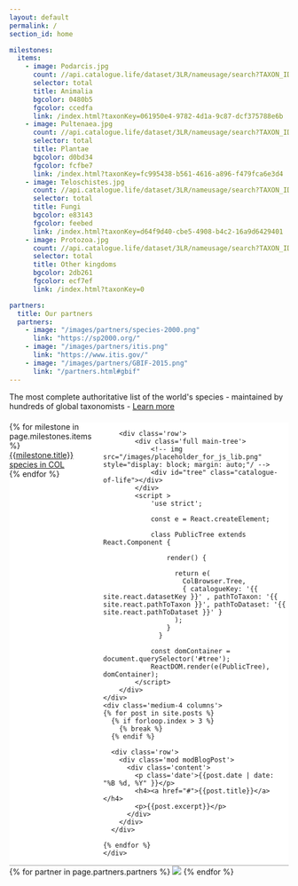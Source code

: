 ```yaml
---
layout: default
permalink: /
section_id: home

milestones:
  items:
    - image: Podarcis.jpg
      count: //api.catalogue.life/dataset/3LR/nameusage/search?TAXON_ID=061950e4-9782-4d1a-9c87-dcf375788e6b&limit=0&rank=species&status=accepted&status=provisionally%20accepted
      selector: total
      title: Animalia
      bgcolor: 0480b5
      fgcolor: ccedfa
      link: /index.html?taxonKey=061950e4-9782-4d1a-9c87-dcf375788e6b
    - image: Pultenaea.jpg
      count: //api.catalogue.life/dataset/3LR/nameusage/search?TAXON_ID=fc995438-b561-4616-a896-f479fca6e3d4&limit=0&rank=species&status=accepted&status=provisionally%20accepted
      selector: total
      title: Plantae
      bgcolor: d0bd34
      fgcolor: fcfbe7
      link: /index.html?taxonKey=fc995438-b561-4616-a896-f479fca6e3d4
    - image: Teloschistes.jpg
      count: //api.catalogue.life/dataset/3LR/nameusage/search?TAXON_ID=d64f9d40-cbe5-4908-b4c2-16a9d6429401&limit=0&rank=species&status=accepted&status=provisionally%20accepted
      selector: total
      title: Fungi
      bgcolor: e83143
      fgcolor: feebed
      link: /index.html?taxonKey=d64f9d40-cbe5-4908-b4c2-16a9d6429401
    - image: Protozoa.jpg
      count: //api.catalogue.life/dataset/3LR/nameusage/search?TAXON_ID=dc38164e-ddff-4305-85a1-b320a0216cef&TAXON_ID=56f9bfb4-e63c-4ef7-b8e5-66f40b9233cd&TAXON_ID=63e291b2-9018-4cdb-a599-ed6404d06ab4&TAXON_ID=7b3a7eb4-e311-4521-813b-c288e408e005&TAXON_ID=4f6fabd6-2431-4a77-b77f-de60e4a7accc&limit=0&rank=species&status=accepted&status=provisionally%20accepted
      selector: total
      title: Other kingdoms
      bgcolor: 2db261
      fgcolor: ecf7ef
      link: /index.html?taxonKey=0

partners:
  title: Our partners
  partners:
    - image: "/images/partners/species-2000.png"
      link: "https://sp2000.org/"
    - image: "/images/partners/itis.png"
      link: "https://www.itis.gov/"
    - image: "/images/partners/GBIF-2015.png"
      link: "/partners.html#gbif"
---
```


<div class='full'>
  <div class='row introduction'>The most complete authoritative list of the world's species - maintained by hundreds of global taxonomists - <a href="/content/catalogueoflife.html">Learn more</a></div>
  <div class='row'>
    <div class="medium-8 columns" style="background: white; margin-top: 20px;">
        <div class='row kingdoms'>
            {% for milestone in page.milestones.items %}
                  <a href="{{milestone.link}}">
                    <div class='small-3 small-3 columns' style='background-color: #fff;'>
                      <div class='mod modMilestone' style='background-image: url(/images/kingdoms/{{milestone.image}}); background-size: cover;'>
                          <div class="milestoneText" style='background-color: #{{milestone.bgcolor}}; color: #{{milestone.fgcolor}};'>
                              <div class="milestoneTitle">{{milestone.title}}</div>
                             <div class="milestoneCount"> <span count='{{milestone.count}}' count-selector='{{milestone.selector}}' ></span> species in COL</div>
                          </div>
                      </div>
                    </div>
                  </a>
            {% endfor %}
        </div>

        <div class='row'>
            <div class='full main-tree'>
                <!-- img src="/images/placeholder_for_js_lib.png" style="display: block; margin: auto;"/ -->
                <div id="tree" class="catalogue-of-life"></div>
            </div>
            <script >
                'use strict';

                const e = React.createElement;

                class PublicTree extends React.Component {

                    render() {

                      return e(
                        ColBrowser.Tree,
                        { catalogueKey: '{{ site.react.datasetKey }}' , pathToTaxon: '{{ site.react.pathToTaxon }}', pathToDataset: '{{ site.react.pathToDataset }}' }
                      );
                    }
                  }

                const domContainer = document.querySelector('#tree');
                ReactDOM.render(e(PublicTree), domContainer);
            </script>
        </div>
    </div>
    <div class='medium-4 columns'>
    {% for post in site.posts %}
      {% if forloop.index > 3 %}
        {% break %}
      {% endif %}

      <div class='row'>
        <div class='mod modBlogPost'>
          <div class='content'>
            <p class='date'>{{post.date | date: "%B %d, %Y" }}</p>
            <h4><a href="#">{{post.title}}</a></h4>
            <p>{{post.excerpt}}</p>
          </div>
        </div>
      </div>

    {% endfor %}
    </div>

  </div>
  <div class='spacing' style='background-color: #ccc; height: 2px;'></div>
  <div class='spacing'></div>
  <div class="row partners">
    {% for partner in page.partners.partners %}
        <a href="{{partner.link}}" target="_blank"><img src="{{partner.image}}"></a>
    {% endfor %}
  </div>
  <div class='spacing'></div>
</div>
